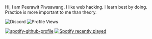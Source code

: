 Hi, I am Peerawit Piwsawang. I like web hacking. I learn best by doing. Practice is more important to me than theory.

![Discord](https://img.shields.io/badge/p33raw1t-%237289DA.svg?logo=discord&logoColor=white)
![Profile Views](https://komarev.com/ghpvc/?username=kimbius&color=green)

[![spotify-github-profile](https://spotify-github-profile.kittinanx.com/api/view?uid=3pxv4i23jaqynrgp4mi8dqu01&cover_image=true&theme=default&bar_color=ff0000&bar_color_cover=true)](https://github.com/kittinan/spotify-github-profile)
<a href="https://open.spotify.com/user/3pxv4i23jaqynrgp4mi8dqu01">     <img src="https://spotify-recently-played-readme.vercel.app/api?user=3pxv4i23jaqynrgp4mi8dqu01&count=10" alt="Spotify recently played"  />   </a>